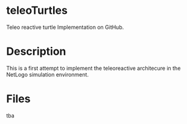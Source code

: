 # teleoTurtles
Teleo reactive turtle Implementation on GitHub.

# Description 
This is a first attempt to implement the teleoreactive architecure in the NetLogo simulation environment.

# Files 
tba
